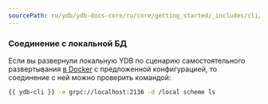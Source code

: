 ```yaml
---
sourcePath: ru/ydb/ydb-docs-core/ru/core/getting_started/_includes/cli/ls_example_local.md
---
```

### Соединение с локальной БД

Если вы развернули локальную YDB по сценарию самостоятельного развертывания [в Docker](../../self_hosted/ydb_docker.md) с предложенной конфигурацией, то соединение с ней можно проверить командой:

```bash
{{ ydb-cli }} -e grpc://localhost:2136 -d /local scheme ls
```
